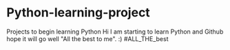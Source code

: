 # Python-learning-project
Projects to begin learning Python
Hi I am starting to learn Python and Github hope it will go well "All the best to me". :)
#ALL_THE_best
